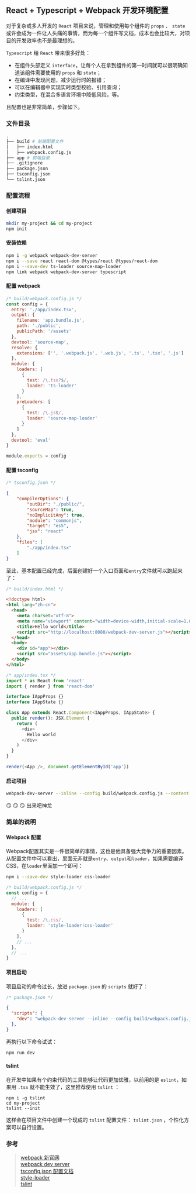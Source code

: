 ## React + Typescript + Webpack 开发环境配置

对于复杂或多人开发的 `React` 项目来说，管理和使用每个组件的 `props` 、 `state` 或许会成为一件让人头痛的事情，而为每一个组件写文档，成本也会比较大，对项目的开发效率也不是最理想的。

`Typescript` 给 `React` 带来很多好处：

 - 在组件头部定义 `interface`，让每个人在拿到组件的第一时间就可以很明确知道该组件需要使用的 `props` 和 `state`；
 - 在编译中发现问题，减少运行时的报错；
 - 可以在编辑器中实现实时类型校验、引用查询；
 - 约束类型，在混合多语言环境中降低风险，等。

且配置也是非常简单，步骤如下。

### 文件目录

``` bash
.
├── build # 前端配置文件
│   ├── index.html
│   ├── webpack.config.js
├── app # 前端目录
├── .gitignore
├── package.json
├── tsconfig.json
└── tslint.json
```

### 配置流程

#### 创建项目

``` bash
mkdir my-project && cd my-project
npm init
```

#### 安装依赖

``` bash
npm i -g webpack webpack-dev-server
npm i --save react react-dom @types/react @types/react-dom
npm i --save-dev ts-loader source-map-loader
npm link webpack webpack-dev-server typescript
```

#### 配置 webpack

``` js
/* build/webpack.config.js */
const config = {
  entry: './app/index.tsx',
  output: {
    filename: 'app.bundle.js',
    path: './public',
    publicPath: '/assets'
  },
  devtool: 'source-map',
  resolve: {
    extensions: ['', '.webpack.js', '.web.js', '.ts', '.tsx', '.js']
  },
  module: {
    loaders: [
      {
        test: /\.tsx?$/,
        loader: 'ts-loader'
      }
    ],
    preLoaders: [
      {
        test: /\.js$/,
        loader: 'source-map-loader'
      }
    ]
  },
  devtool: 'eval'
}

module.exports = config
```

#### 配置 tsconfig

``` js
/* tsconfig.json */
```

``` json
{
    "compilerOptions": {
        "outDir": "./public/",
        "sourceMap": true,
        "noImplicitAny": true,
        "module": "commonjs",
        "target": "es5",
        "jsx": "react"
    },
    "files": [
        "./app/index.tsx"
    ]
}
```

至此，基本配置已经完成，后面创建好一个入口页面和`entry`文件就可以跑起来了：

``` js
/* build/index.html */
```

``` html
<!doctype html>
<html lang="zh-cn">
  <head>
    <meta charset="utf-8">
    <meta name="viewport" content="width=device-width,initial-scale=1.0,user-scalable=no">
    <title>Hello world</title>
    <script src="http://localhost:8080/webpack-dev-server.js"></script>
  </head>
  <body>
    <div id="app"></div>
    <script src="assets/app.bundle.js"></script>
  </body>
</html>
```

``` ts
/* app/index.tsx */
import * as React from 'react'
import { render } from 'react-dom'

interface IAppProps {}
interface IAppState {}

class App extends React.Component<IAppProps, IAppState> {
  public render(): JSX.Element {
    return (
      <div>
        Hello world
      </div>
    )
  }
}

render(<App />, document.getElementById('app'))
```

#### 启动项目

``` bash
webpack-dev-server --inline --config build/webpack.config.js --content-base build --open
```

:smirk: :smirk: :smirk: 出来吧神龙

### 简单的说明

#### Webpack 配置

Webpack配置其实是一件很简单的事情，这也是他具备强大竞争力的重要因素。  
从配置文件中可以看出，里面无非就是`entry`、`output`和`loader`，如果需要编译CSS，在`loader`里面加一个即可：

``` bash
npm i --save-dev style-loader css-loader
```

``` js
/* build/webpack.config.js */
const config = {
  // ...
  module: {
    loaders: [
      {
        test: /\.css/,
        loader: 'style-loader!css-loader'
      }
    ],
    // ...
  },
  // ...
}
```

#### 项目启动

项目启动的命令过长，放进 `package.json` 的 `scripts` 就好了：

``` js
/* package.json */
```

``` json
{
  "scripts": {
    "dev": "webpack-dev-server --inline --config build/webpack.config.js --content-base build --open",
  },
}
```

再执行以下命令试试：

``` bash
npm run dev
```

#### tslint

在开发中如果有个约束代码的工具能够让代码更加优雅，以前用的是 `eslint`，如果用 `.tsx` 就不能生效了，这里推荐使用 `tslint` ：

```
npm i -g tslint
cd my-project
tslint --init
```

这样会在项目文件中创建一个现成的 `tslint` 配置文件： `tslint.json` ，个性化方案可以自行设置。

### 参考

> [webpack 新官网](https://webpack.js.org/)  
> [webpack dev server](https://webpack.github.io/docs/webpack-dev-server.html)  
> [tsconfig.json 配置文档](https://www.typescriptlang.org/docs/handbook/tsconfig-json.html)  
> [style-loader](https://github.com/webpack/style-loader)  
> [tslint](https://github.com/palantir/tslint)
